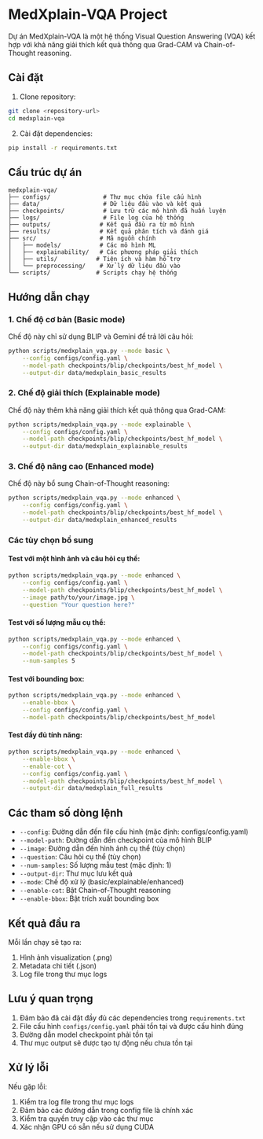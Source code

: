 # MedXplain-VQA Project

Dự án MedXplain-VQA là một hệ thống Visual Question Answering (VQA) kết hợp với khả năng giải thích kết quả thông qua Grad-CAM và Chain-of-Thought reasoning.

## Cài đặt

1. Clone repository:
```bash
git clone <repository-url>
cd medxplain-vqa
```

2. Cài đặt dependencies:
```bash
pip install -r requirements.txt
```

## Cấu trúc dự án

```
medxplain-vqa/
├── configs/               # Thư mục chứa file cấu hình
├── data/                  # Dữ liệu đầu vào và kết quả
├── checkpoints/           # Lưu trữ các mô hình đã huấn luyện
├── logs/                  # File log của hệ thống
├── outputs/              # Kết quả đầu ra từ mô hình
├── results/              # Kết quả phân tích và đánh giá
├── src/                  # Mã nguồn chính
│   ├── models/           # Các mô hình ML
│   ├── explainability/   # Các phương pháp giải thích
│   ├── utils/           # Tiện ích và hàm hỗ trợ
│   └── preprocessing/    # Xử lý dữ liệu đầu vào
└── scripts/             # Scripts chạy hệ thống
```

## Hướng dẫn chạy

### 1. Chế độ cơ bản (Basic mode)
Chế độ này chỉ sử dụng BLIP và Gemini để trả lời câu hỏi:
```bash
python scripts/medxplain_vqa.py --mode basic \
    --config configs/config.yaml \
    --model-path checkpoints/blip/checkpoints/best_hf_model \
    --output-dir data/medxplain_basic_results
```

### 2. Chế độ giải thích (Explainable mode)
Chế độ này thêm khả năng giải thích kết quả thông qua Grad-CAM:
```bash
python scripts/medxplain_vqa.py --mode explainable \
    --config configs/config.yaml \
    --model-path checkpoints/blip/checkpoints/best_hf_model \
    --output-dir data/medxplain_explainable_results
```

### 3. Chế độ nâng cao (Enhanced mode)
Chế độ này bổ sung Chain-of-Thought reasoning:
```bash
python scripts/medxplain_vqa.py --mode enhanced \
    --config configs/config.yaml \
    --model-path checkpoints/blip/checkpoints/best_hf_model \
    --output-dir data/medxplain_enhanced_results
```

### Các tùy chọn bổ sung

#### Test với một hình ảnh và câu hỏi cụ thể:
```bash
python scripts/medxplain_vqa.py --mode enhanced \
    --config configs/config.yaml \
    --model-path checkpoints/blip/checkpoints/best_hf_model \
    --image path/to/your/image.jpg \
    --question "Your question here?"
```

#### Test với số lượng mẫu cụ thể:
```bash
python scripts/medxplain_vqa.py --mode enhanced \
    --config configs/config.yaml \
    --model-path checkpoints/blip/checkpoints/best_hf_model \
    --num-samples 5
```

#### Test với bounding box:
```bash
python scripts/medxplain_vqa.py --mode enhanced \
    --enable-bbox \
    --config configs/config.yaml \
    --model-path checkpoints/blip/checkpoints/best_hf_model
```

#### Test đầy đủ tính năng:
```bash
python scripts/medxplain_vqa.py --mode enhanced \
    --enable-bbox \
    --enable-cot \
    --config configs/config.yaml \
    --model-path checkpoints/blip/checkpoints/best_hf_model \
    --output-dir data/medxplain_full_results
```

## Các tham số dòng lệnh

- `--config`: Đường dẫn đến file cấu hình (mặc định: configs/config.yaml)
- `--model-path`: Đường dẫn đến checkpoint của mô hình BLIP
- `--image`: Đường dẫn đến hình ảnh cụ thể (tùy chọn)
- `--question`: Câu hỏi cụ thể (tùy chọn)
- `--num-samples`: Số lượng mẫu test (mặc định: 1)
- `--output-dir`: Thư mục lưu kết quả
- `--mode`: Chế độ xử lý (basic/explainable/enhanced)
- `--enable-cot`: Bật Chain-of-Thought reasoning
- `--enable-bbox`: Bật trích xuất bounding box

## Kết quả đầu ra

Mỗi lần chạy sẽ tạo ra:
1. Hình ảnh visualization (.png)
2. Metadata chi tiết (.json)
3. Log file trong thư mục logs

## Lưu ý quan trọng

1. Đảm bảo đã cài đặt đầy đủ các dependencies trong `requirements.txt`
2. File cấu hình `configs/config.yaml` phải tồn tại và được cấu hình đúng
3. Đường dẫn model checkpoint phải tồn tại
4. Thư mục output sẽ được tạo tự động nếu chưa tồn tại

## Xử lý lỗi

Nếu gặp lỗi:
1. Kiểm tra log file trong thư mục logs
2. Đảm bảo các đường dẫn trong config file là chính xác
3. Kiểm tra quyền truy cập vào các thư mục
4. Xác nhận GPU có sẵn nếu sử dụng CUDA 